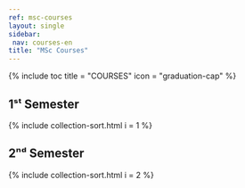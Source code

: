 ```yaml
---
ref: msc-courses
layout: single
sidebar:
 nav: courses-en
title: "MSc Courses"
---
```


{% include toc title = "COURSES" icon = "graduation-cap" %}

## 1ˢᵗ Semester

  {% include collection-sort.html i = 1 %}

## 2ⁿᵈ Semester

  {% include collection-sort.html i = 2 %}
